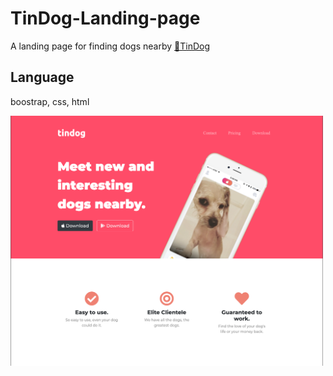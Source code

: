 # TinDog-Landing-page
A landing page for finding dogs nearby
[🐶TinDog](https://chenlei-fu.github.io/TinDog-Landing-page/)

## Language
boostrap, css, html

<img src="images/readme.png" alt="drawing" width="500"/>
